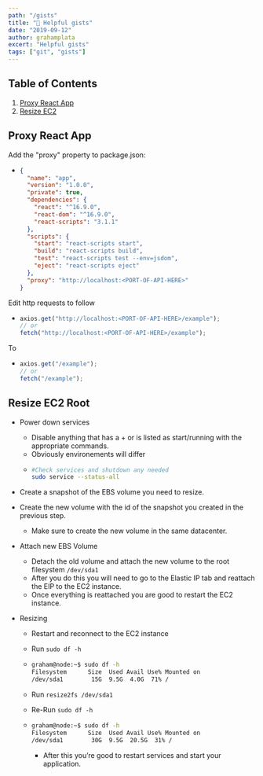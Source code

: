 ```yaml
---
path: "/gists"
title: "📔 Helpful gists"
date: "2019-09-12"
author: grahamplata
excert: "Helpful gists"
tags: ["git", "gists"]
---
```


## Table of Contents

1. [Proxy React App](#proxy-react-app)
2. [Resize EC2](#resize-ec2-root)

## Proxy React App

Add the "proxy" property to package.json:

- ```json
  {
    "name": "app",
    "version": "1.0.0",
    "private": true,
    "dependencies": {
      "react": "^16.9.0",
      "react-dom": "^16.9.0",
      "react-scripts": "3.1.1"
    },
    "scripts": {
      "start": "react-scripts start",
      "build": "react-scripts build",
      "test": "react-scripts test --env=jsdom",
      "eject": "react-scripts eject"
    },
    "proxy": "http://localhost:<PORT-OF-API-HERE>"
  }
  ```

Edit http requests to follow

- ```javascript
  axios.get("http://localhost:<PORT-OF-API-HERE>/example");
  // or
  fetch("http://localhost:<PORT-OF-API-HERE>/example");
  ```

To

- ```javascript
  axios.get("/example");
  // or
  fetch("/example");
  ```

## Resize EC2 Root

- Power down services
  - Disable anything that has a + or is listed as start/running with the appropriate commands.
  - Obviously environements will differ
  - ```bash
    #Check services and shutdown any needed
    sudo service --status-all
    ```
- Create a snapshot of the EBS volume you need to resize.
- Create the new volume with the id of the snapshot you created in the previous step.
  - Make sure to create the new volume in the same datacenter.
- Attach new EBS Volume
  - Detach the old volume and attach the new volume to the root filesystem `/dev/sda1`
  - After you do this you will need to go to the Elastic IP tab and reattach the EIP to the EC2 instance.
  - Once everything is reattached you are good to restart the EC2 instance.
- Resizing

  - Restart and reconnect to the EC2 instance
  - Run `sudo df -h`

  - ```bash
    graham@node:~$ sudo df -h
    Filesystem      Size  Used Avail Use% Mounted on
    /dev/sda1        15G  9.5G  4.0G  71% /
    ```

  - Run `resize2fs /dev/sda1`
  - Re-Run `sudo df -h`

  - ```bash
    graham@node:~$ sudo df -h
    Filesystem      Size  Used Avail Use% Mounted on
    /dev/sda1        30G  9.5G  20.5G  31% /
    ```

    - After this you’re good to restart services and start your application.
